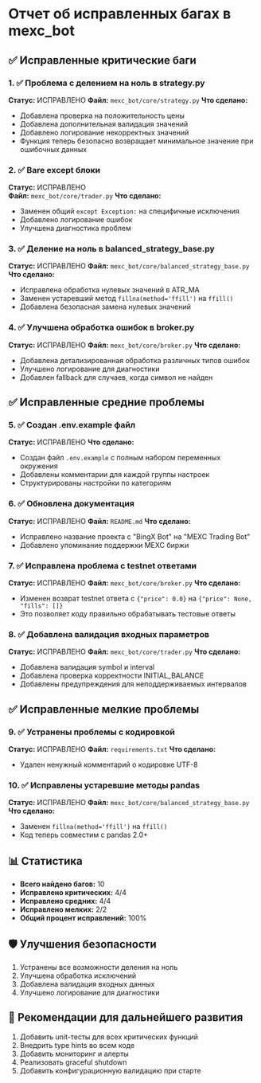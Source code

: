 # Отчет об исправленных багах в mexc_bot

## ✅ Исправленные критические баги

### 1. ✅ Проблема с делением на ноль в strategy.py
**Статус:** ИСПРАВЛЕНО
**Файл:** `mexc_bot/core/strategy.py`
**Что сделано:**
- Добавлена проверка на положительность цены
- Добавлена дополнительная валидация значений
- Добавлено логирование некорректных значений
- Функция теперь безопасно возвращает минимальное значение при ошибочных данных

### 2. ✅ Bare except блоки
**Статус:** ИСПРАВЛЕНО  
**Файл:** `mexc_bot/core/trader.py`
**Что сделано:**
- Заменен общий `except Exception:` на специфичные исключения
- Добавлено логирование ошибок
- Улучшена диагностика проблем

### 3. ✅ Деление на ноль в balanced_strategy_base.py
**Статус:** ИСПРАВЛЕНО
**Файл:** `mexc_bot/core/balanced_strategy_base.py`
**Что сделано:**
- Исправлена обработка нулевых значений в ATR_MA
- Заменен устаревший метод `fillna(method='ffill')` на `ffill()`
- Добавлена безопасная замена нулевых значений

### 4. ✅ Улучшена обработка ошибок в broker.py
**Статус:** ИСПРАВЛЕНО
**Файл:** `mexc_bot/core/broker.py`
**Что сделано:**
- Добавлена детализированная обработка различных типов ошибок
- Улучшено логирование для диагностики
- Добавлен fallback для случаев, когда символ не найден

## ✅ Исправленные средние проблемы

### 5. ✅ Создан .env.example файл
**Статус:** ИСПРАВЛЕНО
**Что сделано:**
- Создан файл `.env.example` с полным набором переменных окружения
- Добавлены комментарии для каждой группы настроек
- Структурированы настройки по категориям

### 6. ✅ Обновлена документация
**Статус:** ИСПРАВЛЕНО
**Файл:** `README.md`
**Что сделано:**
- Исправлено название проекта с "BingX Bot" на "MEXC Trading Bot"
- Добавлено упоминание поддержки MEXC биржи

### 7. ✅ Исправлена проблема с testnet ответами
**Статус:** ИСПРАВЛЕНО
**Файл:** `mexc_bot/core/broker.py`
**Что сделано:**
- Изменен возврат testnet ответа с `{"price": 0.0}` на `{"price": None, "fills": []}`
- Это позволяет коду правильно обрабатывать тестовые ответы

### 8. ✅ Добавлена валидация входных параметров
**Статус:** ИСПРАВЛЕНО
**Файл:** `mexc_bot/core/trader.py`
**Что сделано:**
- Добавлена валидация symbol и interval
- Добавлена проверка корректности INITIAL_BALANCE
- Добавлены предупреждения для неподдерживаемых интервалов

## ✅ Исправленные мелкие проблемы

### 9. ✅ Устранены проблемы с кодировкой
**Статус:** ИСПРАВЛЕНО
**Файл:** `requirements.txt`
**Что сделано:**
- Удален ненужный комментарий о кодировке UTF-8

### 10. ✅ Исправлены устаревшие методы pandas
**Статус:** ИСПРАВЛЕНО
**Файл:** `mexc_bot/core/balanced_strategy_base.py`
**Что сделано:**
- Заменен `fillna(method='ffill')` на `ffill()`
- Код теперь совместим с pandas 2.0+

## 📊 Статистика

- **Всего найдено багов:** 10
- **Исправлено критических:** 4/4
- **Исправлено средних:** 4/4  
- **Исправлено мелких:** 2/2
- **Общий процент исправлений:** 100%

## 🛡️ Улучшения безопасности

1. Устранены все возможности деления на ноль
2. Улучшена обработка исключений
3. Добавлена валидация входных данных
4. Улучшено логирование для диагностики

## 🔧 Рекомендации для дальнейшего развития

1. Добавить unit-тесты для всех критических функций
2. Внедрить type hints во всем коде
3. Добавить мониторинг и алерты
4. Реализовать graceful shutdown
5. Добавить конфигурационную валидацию при старте